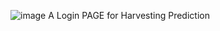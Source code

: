 ![image](https://github.com/Korious/klusterthon/assets/113524903/2bb58a40-76cb-43c5-b656-5b552e331764)
A Login PAGE for Harvesting Prediction
